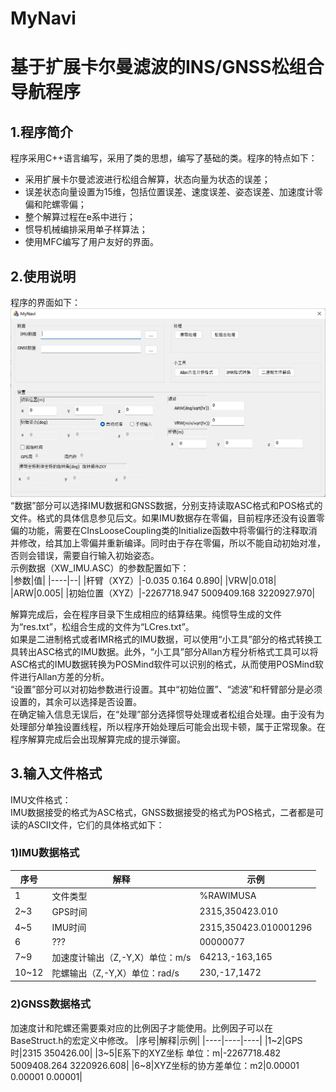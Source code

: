 # MyNavi
# 基于扩展卡尔曼滤波的INS/GNSS松组合导航程序
## 1.程序简介
程序采用C++语言编写，采用了类的思想，编写了基础的类。程序的特点如下：<br>
* 采用扩展卡尔曼滤波进行松组合解算，状态向量为状态的误差；<br>
* 误差状态向量设置为15维，包括位置误差、速度误差、姿态误差、加速度计零偏和陀螺零偏；<br>
* 整个解算过程在e系中进行；<br>
* 惯导机械编排采用单子样算法；<br>
* 使用MFC编写了用户友好的界面。<br>
## 2.使用说明
程序的界面如下：<br>
![image](https://github.com/mahoshojo0805/MyNavi/blob/main/%E7%A8%8B%E5%BA%8F%E7%95%8C%E9%9D%A2.png)
“数据”部分可以选择IMU数据和GNSS数据，分别支持读取ASC格式和POS格式的文件。格式的具体信息参见后文。如果IMU数据存在零偏，目前程序还没有设置零偏的功能，需要在CInsLooseCoupling类的Initialize函数中将零偏行的注释取消并修改，给其加上零偏并重新编译。同时由于存在零偏，所以不能自动初始对准，否则会错误，需要自行输入初始姿态。<br>
示例数据（XW_IMU.ASC）的参数配置如下：<br>
|参数|值|
|----|--|
|杆臂（XYZ）|-0.035	0.164		0.890|
|VRW|0.018|
|ARW|0.005|
|初始位置（XYZ）|-2267718.947     5009409.168     3220927.970|

解算完成后，会在程序目录下生成相应的结算结果。纯惯导生成的文件为“res.txt”，松组合生成的文件为“LCres.txt”。<br>
如果是二进制格式或者IMR格式的IMU数据，可以使用“小工具”部分的格式转换工具转出ASC格式的IMU数据。此外，“小工具”部分Allan方程分析格式工具可以将ASC格式的IMU数据转换为POSMind软件可以识别的格式，从而使用POSMind软件进行Allan方差的分析。<br>
“设置”部分可以对初始参数进行设置。其中“初始位置”、“滤波”和杆臂部分是必须设置的，其余可以选择是否设置。<br>
在确定输入信息无误后，在“处理”部分选择惯导处理或者松组合处理。由于没有为处理部分单独设置线程，所以程序开始处理后可能会出现卡顿，属于正常现象。在程序解算完成后会出现解算完成的提示弹窗。<br>
## 3.输入文件格式
IMU文件格式：<br>
IMU数据接受的格式为ASC格式，GNSS数据接受的格式为POS格式，二者都是可读的ASCII文件，它们的具体格式如下：<br>
### 1)IMU数据格式
|序号|解释|示例|
|----|----|----|
|1|文件类型|%RAWIMUSA|
|2~3|GPS时间|2315,350423.010|
|4~5|IMU时间|2315,350423.010001296|
|6|???|00000077|
|7~9|加速度计输出（Z,-Y,X）单位：m/s|64213,-163,165|
|10~12|陀螺输出（Z,-Y,X）单位：rad/s|230,-17,1472|

### 2)GNSS数据格式
加速度计和陀螺还需要乘对应的比例因子才能使用。比例因子可以在BaseStruct.h的宏定义中修改。
|序号|解释|示例|
|----|----|----|
|1~2|GPS时|2315   350426.00|
|3~5|E系下的XYZ坐标 单位：m|-2267718.482    5009408.264    3220926.608|
|6~8|XYZ坐标的协方差单位：m2|0.00001         0.00001         0.00001|
